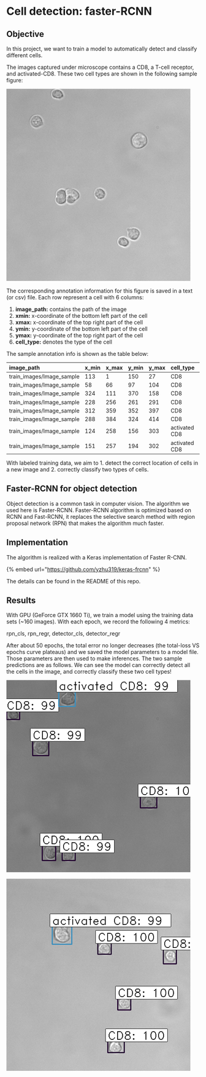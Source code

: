 # Cell detection: faster-RCNN

## Objective

In this project, we want to train a model to automatically detect and classify different cells. 

The images captured under microscope contains a CD8, a T-cell receptor, and activated-CD8. These two cell types are shown in the following sample figure:

![Image\_sample](.gitbook/assets/image__2021-06-28__12-42-56.png)

The corresponding annotation information for this figure is saved in a text \(or csv\) file. Each row represent a cell with 6 columns: 

1. **image\_path:** contains the path of the image
2. **xmin:** x-coordinate of the bottom left part of the cell
3. **xmax:** x-coordinate of the top right part of the cell
4. **ymin:** y-coordinate of the bottom left part of the cell
5. **ymax:** y-coordinate of the top right part of the cell
6. **cell\_type:** denotes the type of the cell

The sample annotation info is shown as the table below:

| image\_path | x\_min | x\_max | y\_min | y\_max | cell\_type |
| :--- | :--- | :--- | :--- | :--- | :--- |
| train\_images/Image\_sample | 113 | 1 | 150 | 27 | CD8 |
| train\_images/Image\_sample | 58 | 66 | 97 | 104 | CD8 |
| train\_images/Image\_sample | 324 | 111 | 370 | 158 | CD8 |
| train\_images/Image\_sample | 228 | 256 | 261 | 291 | CD8 |
| train\_images/Image\_sample | 312 | 359 | 352 | 397 | CD8 |
| train\_images/Image\_sample | 288 | 384 | 324 | 414 | CD8 |
| train\_images/Image\_sample | 124 | 258 | 156 | 303 | activated CD8 |
| train\_images/Image\_sample | 151 | 257 | 194 | 302 | activated CD8 |

With labeled training data, we aim to 1. detect the correct location of cells in a new image and 2. correctly classify two types of cells.



## Faster-RCNN for object detection

Object detection is a common task in computer vision. The algorithm we used here is Faster-RCNN. Faster-RCNN algorithm is optimized based on RCNN and Fast-RCNN, it replaces the selective search method with region proposal network \(RPN\) that makes the algorithm much faster.



## Implementation

The algorithm is realized with a Keras implementation of Faster R-CNN.

{% embed url="https://github.com/yzhu319/keras-frcnn" %}

The details can be found in the README of this repo.

## Results

With GPU \(GeForce GTX 1660 Ti\), we train a model using the training data sets \(~160 images\). With each epoch, we record the following 4 metrics:

rpn\_cls, rpn\_regr, detector\_cls, detector\_regr

After about 50 epochs, the total error no longer decreases \(the total-loss VS epochs curve plateaus\) and we saved the model parameters to a model file. Those parameters are then used to make inferences. The two sample predictions are as follows. We can see the model can correctly detect all the cells in the image, and correctly classify these two cell types!

![](.gitbook/assets/cd8-sample1%20%281%29.png)

![](.gitbook/assets/cd8-sample2.png)





